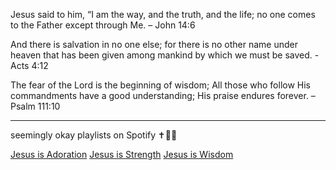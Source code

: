 Jesus said to him, “I am the way, and the truth, and the life; no one comes to the Father except through Me. – John 14:6

And there is salvation in no one else; for there is no other name under heaven that has been given among mankind by which we must be saved. - Acts 4:12

The fear of the Lord is the beginning of wisdom; All those who follow His commandments have a good understanding; His praise endures forever. – Psalm 111:10

---

seemingly okay playlists on Spotify ✝️💌🤲

[Jesus is Adoration](https://open.spotify.com/playlist/6NtfKhS1KJF2nNcxehy9GK?si=77172a644d424105)
[Jesus is Strength](https://open.spotify.com/playlist/4mfbK9diDKotZ6QI8aZJC3?si=f9f3345a0d5d4cde)
[Jesus is Wisdom](https://open.spotify.com/playlist/7sVR9LxP622g8g5ccWW4dO?si=76cba262a0414f15)

